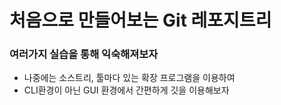 # 처음으로 만들어보는 Git 레포지트리
### 여러가지 실습을 통해 익숙해져보자

- 나중에는 소스트리, 툴마다 있는 확장 프로그램을 이용하여
- CLI환경이 아닌 GUI 환경에서 간편하게 깃을 이용해보자
